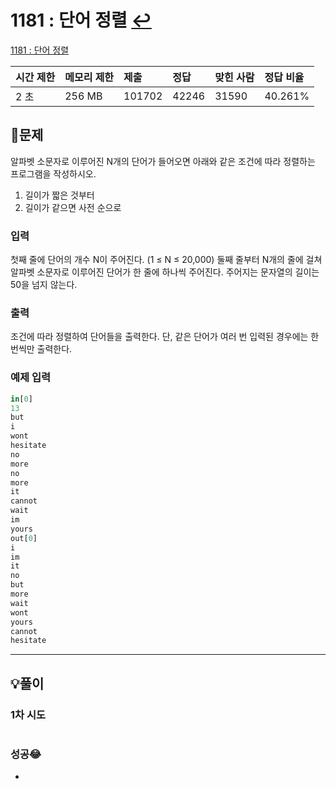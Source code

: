 # 1181 : 단어 정렬 [↩](../../acmicpc)

[1181 : 단어 정렬](https://www.acmicpc.net/problem/1181)

| 시간 제한 | 메모리 제한 | 제출   | 정답  | 맞힌 사람 | 정답 비율 |
| :-------- | :---------- | :----- | :---- | :-------- | :-------- |
| 2 초      | 256 MB      | 101702 | 42246 | 31590     | 40.261%   |

## 📝문제

알파벳 소문자로 이루어진 N개의 단어가 들어오면 아래와 같은 조건에 따라 정렬하는 프로그램을 작성하시오.

1. 길이가 짧은 것부터
2. 길이가 같으면 사전 순으로

### 입력

첫째 줄에 단어의 개수 N이 주어진다. (1 ≤ N ≤ 20,000) 둘째 줄부터 N개의 줄에 걸쳐 알파벳 소문자로 이루어진 단어가 한 줄에 하나씩 주어진다. 주어지는 문자열의 길이는 50을 넘지 않는다.

### 출력

조건에 따라 정렬하여 단어들을 출력한다. 단, 같은 단어가 여러 번 입력된 경우에는 한 번씩만 출력한다.

### 예제 입력

```python
in[0]
13
but
i
wont
hesitate
no
more
no
more
it
cannot
wait
im
yours
out[0]
i
im
it
no
but
more
wait
wont
yours
cannot
hesitate
```



---

## 💡풀이

### 1차 시도

```python

```

### 성공😂
- 
